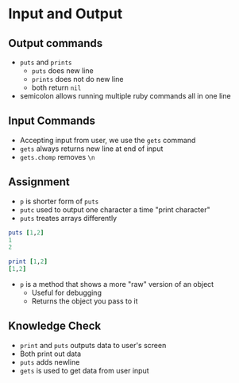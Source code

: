 # Input and Output

## Output commands
* `puts` and `prints`
  * `puts` does new line
  * `prints` does not do new line
  * both return `nil`
* semicolon allows running multiple ruby commands all in one line

## Input Commands
* Accepting input from user, we use the `gets` command
* `gets` always returns new line at end of input
* `gets.chomp` removes `\n` 

## Assignment
* `p` is shorter form of `puts`
* `putc` used to output one character a time "print character"
* `puts` treates arrays differently
```ruby
puts [1,2]
1
2

print [1,2]
[1,2]
```
* `p` is a method that shows a more "raw" version of an object
  * Useful for debugging
  * Returns the object you pass to it

## Knowledge Check
* `print` and `puts` outputs data to user's screen
* Both print out data
* `puts` adds newline
* `gets` is used to get data from user input

